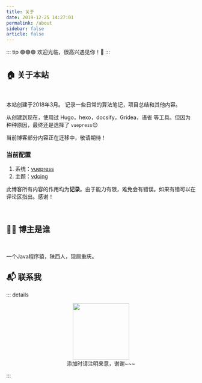```yaml
---
title: 关于
date: 2019-12-25 14:27:01
permalink: /about
sidebar: false
article: false
---
```


::: tip 🟢🟢🟢
欢迎光临，很高兴遇见你！🤝
:::
<br/>


## 🏠 关于本站

<br/>

本站创建于2018年3月。 记录一些日常的算法笔记，项目总结和其他内容。

从创建到现在，使用过 Hugo，hexo，docsify，Gridea，语雀 等工具。但因为种种原因，最终还是选择了 `vuepress`😊

当前博客部分内容正在迁移中，敬请期待！

### 当前配置

1. 系统：[vuepress <Badge text="v1.x"/>](https://vuepress.vuejs.org/zh/)
2. 主题：[vdoing](https://doc.xugaoyi.com/)



此博客所有内容的作用均为**记录**。由于能力有限，难免会有错误。如果有错可以在评论区指出。感谢！

<br/>

## 👨‍💻 博主是谁

<br/>

一个Java程序猿，陕西人，现居重庆。
<br>

## 📬 联系我

::: details

<center><img src="/img/qr.jpg" width = "150" height = "150"/></center>
<center>添加时请注明来意，谢谢~~~</center>

:::

<br/>


<Meting server="netease"
        type="playlist"
        mid="7311154894"
        :lrc-type="3"
        autoplay="true"
        theme="#3eaf7c"/>
<br/>
<!-- 小熊猫
<img src="/img/panda-waving.png" class="panda no-zoom" style="width: 130px;height: 115px;opacity: 0.8;margin-bottom: -4px;padding-bottom:0;position: fixed;bottom: 0;left: 0.5rem;z-index: 1;">  -->


